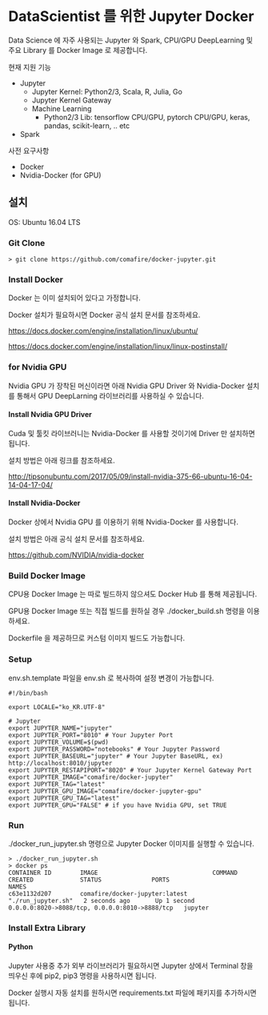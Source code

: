 # DataScientist 를 위한 Jupyter Docker 

Data Science 에 자주 사용되는 Jupyter 와 Spark, CPU/GPU DeepLearning 및 주요 Library 를 Docker Image 로 제공합니다.

현재 지원 기능 
* Jupyter
  * Jupyter Kernel: Python2/3, Scala, R, Julia, Go
  * Jupyter Kernel Gateway
  * Machine Learning
    * Python2/3 Lib: tensorflow CPU/GPU, pytorch CPU/GPU, keras, pandas, scikit-learn, .. etc
* Spark

사전 요구사항
* Docker
* Nvidia-Docker (for GPU)

## 설치

OS: Ubuntu 16.04 LTS

### Git Clone

```
> git clone https://github.com/comafire/docker-jupyter.git
```

### Install Docker

Docker 는 이미 설치되어 있다고 가정합니다.

Docker 설치가 필요하시면 Docker 공식 설치 문서를 참조하세요.

https://docs.docker.com/engine/installation/linux/ubuntu/

https://docs.docker.com/engine/installation/linux/linux-postinstall/

### for Nvidia GPU

Nvidia GPU 가 장착된 머신이라면 아래 Nvidia GPU Driver 와 Nvidia-Docker 설치를 통해서 GPU DeepLarning 라이브러리를 사용하실 수 있습니다.

#### Install Nvidia GPU Driver 

Cuda 및 툴킷 라이브러니는 Nvidia-Docker 를 사용할 것이기에 Driver 만 설치하면 됩니다.

설치 방법은 아래 링크를 참조하세요.

http://tipsonubuntu.com/2017/05/09/install-nvidia-375-66-ubuntu-16-04-14-04-17-04/

#### Install Nvidia-Docker

Docker 상에서 Nvidia GPU 를 이용하기 위해 Nvidia-Docker 를 사용합니다.

설치 방법은 아래 공식 설치 문서를 참조하세요.

https://github.com/NVIDIA/nvidia-docker

### Build Docker Image

CPU용 Docker Image 는 따로 빌드하지 않으셔도 Docker Hub 를 통해 제공됩니다.

GPU용 Docker Image 또는 직접 빌드를 원하실 경우 ./docker_build.sh 명령을 이용하세요.

Dockerfile 을 제공하므로 커스텀 이미지 빌드도 가능합니다.

### Setup

env.sh.template 파일을 env.sh 로 복사하여 설정 변경이 가능합니다.

```
#!/bin/bash

export LOCALE="ko_KR.UTF-8"

# Jupyter
export JUPYTER_NAME="jupyter"
export JUPYTER_PORT="8010" # Your Jupyter Port
export JUPYTER_VOLUME=$(pwd)
export JUPYTER_PASSWORD="notebooks" # Your Jupyter Password
export JUPYTER_BASEURL="jupyter" # Your Jupyter BaseURL, ex) http://localhost:8010/jupyter
export JUPYTER_RESTAPIPORT="8020" # Your Jupyter Kernel Gateway Port
export JUPYTER_IMAGE="comafire/docker-jupyter"
export JUPYTER_TAG="latest"
export JUPYTER_GPU_IMAGE="comafire/docker-jupyter-gpu"
export JUPYTER_GPU_TAG="latest"
export JUPYTER_GPU="FALSE" # if you have Nvidia GPU, set TRUE
```

### Run

./docker_run_jupyter.sh 명령으로 Jupyter Docker 이미지를 실행할 수 있습니다.

```
> ./docker_run_jupyter.sh 
> docker ps
CONTAINER ID        IMAGE                                COMMAND              CREATED             STATUS              PORTS                                            NAMES
c63e1132d207        comafire/docker-jupyter:latest       "./run_jupyter.sh"   2 seconds ago       Up 1 second         0.0.0.0:8020->8088/tcp, 0.0.0.0:8010->8888/tcp   jupyter
```

### Install Extra Library

#### Python

Jupyter 사용중 추가 외부 라이브러리가 필요하시면 Jupyter 상에서 Terminal 창을 띄우신 후에 pip2, pip3 명령을 사용하시면 됩니다.

Docker 실행시 자동 설치를 원하시면 requirements.txt 파일에 패키지를 추가하시면 됩니다.

